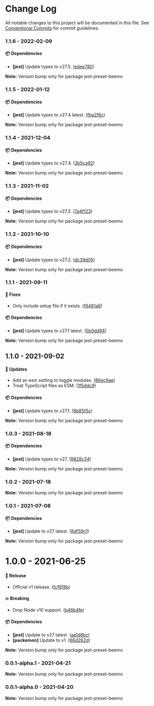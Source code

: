 # Change Log

All notable changes to this project will be documented in this file.
See [Conventional Commits](https://conventionalcommits.org) for commit guidelines.

### 1.1.6 - 2022-02-09

#### 📦 Dependencies

- **[jest]** Update types to v27.5. ([edee780](https://github.com/beemojs/dev/commit/edee780))

**Note:** Version bump only for package jest-preset-beemo





### 1.1.5 - 2022-01-12

#### 📦 Dependencies

- **[jest]** Update types to v27.4 latest. ([fba2f6c](https://github.com/beemojs/dev/commit/fba2f6c))

**Note:** Version bump only for package jest-preset-beemo





### 1.1.4 - 2021-12-04

#### 📦 Dependencies

- **[jest]** Update types to v27.4. ([3b5ca92](https://github.com/beemojs/dev/commit/3b5ca92))

**Note:** Version bump only for package jest-preset-beemo





### 1.1.3 - 2021-11-02

#### 📦 Dependencies

- **[jest]** Update types to v27.3. ([7a4f123](https://github.com/beemojs/dev/commit/7a4f123))

**Note:** Version bump only for package jest-preset-beemo





### 1.1.2 - 2021-10-10

#### 📦 Dependencies

- **[jest]** Update types to v27.2. ([dc39d05](https://github.com/beemojs/dev/commit/dc39d05))

**Note:** Version bump only for package jest-preset-beemo





### 1.1.1 - 2021-09-11

#### 🐞 Fixes

- Only include setup file if it exists. ([f9481a6](https://github.com/beemojs/dev/commit/f9481a6))

#### 📦 Dependencies

- **[jest]** Update types to v27.1 latest. ([5b0dd94](https://github.com/beemojs/dev/commit/5b0dd94))

**Note:** Version bump only for package jest-preset-beemo





## 1.1.0 - 2021-09-02

#### 🚀 Updates

- Add an esm setting to toggle modules. ([86ec9ae](https://github.com/beemojs/dev/commit/86ec9ae))
- Treat TypeScript files as ESM. ([1f5ddc9](https://github.com/beemojs/dev/commit/1f5ddc9))

#### 📦 Dependencies

- **[jest]** Update types to v27.1. ([8b85f5c](https://github.com/beemojs/dev/commit/8b85f5c))

**Note:** Version bump only for package jest-preset-beemo





### 1.0.3 - 2021-08-18

#### 📦 Dependencies

- **[jest]** Update types to v27. ([9828c34](https://github.com/beemojs/dev/commit/9828c34))

**Note:** Version bump only for package jest-preset-beemo





### 1.0.2 - 2021-07-18

**Note:** Version bump only for package jest-preset-beemo





### 1.0.1 - 2021-07-08

#### 📦 Dependencies

- **[jest]** Update to v27 latest. ([8df59c1](https://github.com/beemojs/dev/commit/8df59c1))

**Note:** Version bump only for package jest-preset-beemo





# 1.0.0 - 2021-06-25

#### 🎉 Release

- Official v1 release. ([fcf6f8b](https://github.com/beemojs/dev/commit/fcf6f8b))

#### 💥 Breaking

- Drop Node v10 support. ([b46b4fe](https://github.com/beemojs/dev/commit/b46b4fe))

#### 📦 Dependencies

- **[jest]** Update to v27 latest. ([aa1d8bc](https://github.com/beemojs/dev/commit/aa1d8bc))
- **[packemon]** Update to v1. ([66d262d](https://github.com/beemojs/dev/commit/66d262d))

**Note:** Version bump only for package jest-preset-beemo





### 0.0.1-alpha.1 - 2021-04-21

**Note:** Version bump only for package jest-preset-beemo





### 0.0.1-alpha.0 - 2021-04-20

**Note:** Version bump only for package jest-preset-beemo
